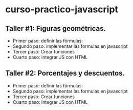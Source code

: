 # curso-practico-javascript

## Taller #1: Figuras geométricas. 

- Primer paso: definir las fórmulas:
- Segundo paso: implementar las formulas en javascript
- Tercer paso: Crear funciones
- Cuarto paso: integrar JS con HTML

## Taller #2: Porcentajes y descuentos. 

- Primer paso: definir las fórmulas:
- Segundo paso: implementar las formulas en javascript
- Tercer paso: Crear funciones
- Cuarto paso: integrar JS con HTML